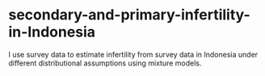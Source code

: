 # secondary-and-primary-infertility-in-Indonesia
I use survey data to estimate infertility from survey data in Indonesia under different distributional assumptions using mixture models.
